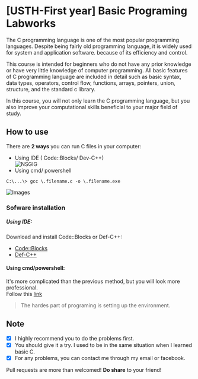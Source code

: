 # [USTH-First year] Basic Programing Labworks
The C programming language is one of the most popular programming languages. Despite being fairly old programming language, it is widely used for system and application software. because of its efficiency and control.

This course is intended for beginners who do not have any prior knowledge or have very little knowledge of computer programming. All basic features of C programming language are included in detail such as basic syntax, data types, operators, control flow, functions, arrays, pointers, union, structure, and the standard c library.

In this course, you will not only learn the C programming language, but you also improve your computational skills beneficial to your major field of study.

## How to use
There are **2 ways** you can run C files in your computer:  
* Using IDE ( Code::Blocks/ Dev-C++)  
![NSGIG](https://media.giphy.com/media/cORvZWx7oppNGkgAUN/giphy.gif)  
* Using cmd/ powershell  
```PowerShell:
C:\...\> gcc \.filename.c -o \.filename.exe
```  
![Images](https://media.giphy.com/media/xWfDmy7Eq7fotUUwfS/giphy.gif)


### Sofware installation

##### Using IDE: 
Download and install Code::Blocks or Def-C++:
* [Code::Blocks](https://sourceforge.net/projects/codeblocks/files/Binaries/17.12/Windows/codeblocks-17.12mingw-setup.exe/download)
* [Def-C++](https://sourceforge.net/projects/orwelldevcpp/)
#### Using cmd/powershell:
It's more complicated than the previous method, but you will look more professional.  
Follow this [link](https://www.wikihow.com/Compile-a-C-Program-Using-the-GNU-Compiler-(GCC))  

> The hardes part of programing is setting up the environment.  

## Note
- [X] I highly recommend you to do the problems first.  
- [X] You should give it a try. I used to be in the same situation when I learned basic C.  
- [X] For any problems, you can contact me through my email or facebook.  

Pull requests are more than welcomed! **Do share** to your friend!
